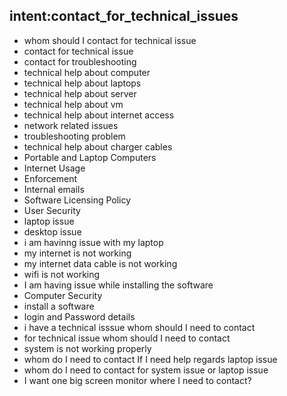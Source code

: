## intent:contact_for_technical_issues
- whom should I contact for technical issue
- contact for technical issue
- contact for troubleshooting
- technical help about computer
- technical help about laptops
- technical help about server
- technical help about vm
- technical help about internet access
- network related issues
- troubleshooting problem
- technical help about charger cables
- Portable and Laptop Computers
- Internet Usage
- Enforcement
- Internal emails
- Software Licensing Policy
- User Security
- laptop issue
- desktop issue
- i am havinng issue with my laptop
- my internet is not working
- my internet data cable is not working
- wifi is not working
- I am having issue while installing the software
- Computer Security
- install a software
- login and Password details
- i have a technical isssue whom should I need to contact
- for technical issue whom should I need to contact
- system is not working properly
- whom do I need to contact If I need help regards laptop issue
- whom do I need to contact for system issue or laptop issue
- I want one big screen monitor where I need to contact?
